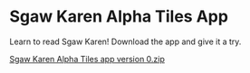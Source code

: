 # Sgaw Karen Alpha Tiles App

Learn to read Sgaw Karen! Download the app and give it a try.

[Sgaw Karen Alpha Tiles app version 0.zip](https://github.com/laineyhm/laineyhm.github.io/files/10878854/Sgaw.Karen.Alpha.Tiles.app.version.0.zip)
